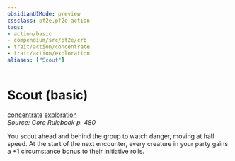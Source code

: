 ```yaml
---
obsidianUIMode: preview
cssclass: pf2e,pf2e-action
tags:
- action/basic
- compendium/src/pf2e/crb
- trait/action/concentrate
- trait/action/exploration
aliases: ["Scout"]
---
```

# Scout (basic)
[concentrate](concentrate.md)  [exploration](exploration.md)  
*Source: Core Rulebook p. 480*  



You scout ahead and behind the group to watch danger, moving at half speed. At the start of the next encounter, every creature in your party gains a +1 circumstance bonus to their initiative rolls.
